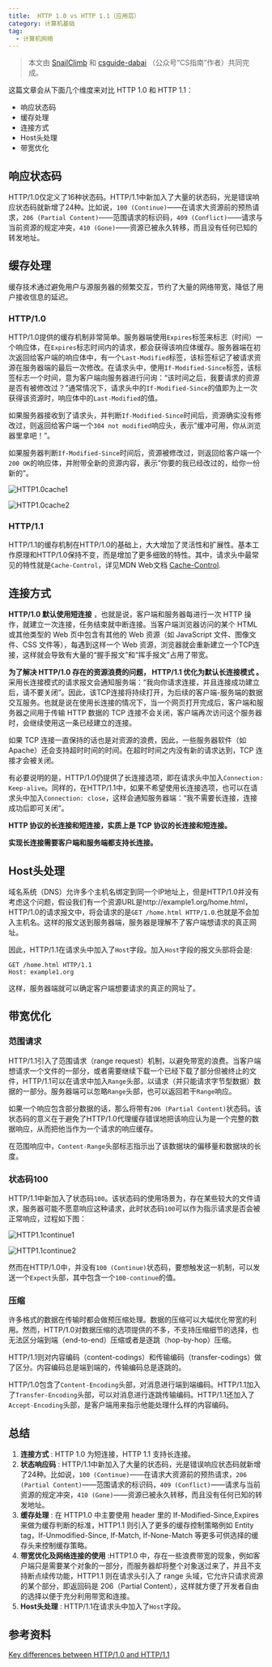 ```yaml
---
title:  HTTP 1.0 vs HTTP 1.1（应用层）
category: 计算机基础
tag:
  - 计算机网络
---
```


> 本文由  [SnailClimb](https://github.com/Snailclimb) 和 [csguide-dabai](https://github.com/csguide-dabai) （公众号“CS指南”作者）共同完成。

这篇文章会从下面几个维度来对比 HTTP 1.0 和 HTTP 1.1：

- 响应状态码
- 缓存处理
- 连接方式
- Host头处理
- 带宽优化

## 响应状态码

HTTP/1.0仅定义了16种状态码。HTTP/1.1中新加入了大量的状态码，光是错误响应状态码就新增了24种。比如说，`100 (Continue)`——在请求大资源前的预热请求，`206 (Partial Content)`——范围请求的标识码，`409 (Conflict)`——请求与当前资源的规定冲突，`410 (Gone)`——资源已被永久转移，而且没有任何已知的转发地址。

## 缓存处理

缓存技术通过避免用户与源服务器的频繁交互，节约了大量的网络带宽，降低了用户接收信息的延迟。

### HTTP/1.0

HTTP/1.0提供的缓存机制非常简单。服务器端使用`Expires`标签来标志（时间）一个响应体，在`Expires`标志时间内的请求，都会获得该响应体缓存。服务器端在初次返回给客户端的响应体中，有一个`Last-Modified`标签，该标签标记了被请求资源在服务器端的最后一次修改。在请求头中，使用`If-Modified-Since`标签，该标签标志一个时间，意为客户端向服务器进行问询：“该时间之后，我要请求的资源是否有被修改过？”通常情况下，请求头中的`If-Modified-Since`的值即为上一次获得该资源时，响应体中的`Last-Modified`的值。

如果服务器接收到了请求头，并判断`If-Modified-Since`时间后，资源确实没有修改过，则返回给客户端一个`304 not modified`响应头，表示”缓冲可用，你从浏览器里拿吧！”。

如果服务器判断`If-Modified-Since`时间后，资源被修改过，则返回给客户端一个`200 OK`的响应体，并附带全新的资源内容，表示”你要的我已经改过的，给你一份新的”。

![HTTP1.0cache1](./images/http&https/HTTP1.0cache1.png)

![HTTP1.0cache2](./images/http&https/HTTP1.0cache2.png)

### HTTP/1.1

HTTP/1.1的缓存机制在HTTP/1.0的基础上，大大增加了灵活性和扩展性。基本工作原理和HTTP/1.0保持不变，而是增加了更多细致的特性。其中，请求头中最常见的特性就是`Cache-Control`，详见MDN Web文档 [Cache-Control](https://developer.mozilla.org/zh-CN/docs/Web/HTTP/Headers/Cache-Control).

## 连接方式

**HTTP/1.0 默认使用短连接** ，也就是说，客户端和服务器每进行一次 HTTP 操作，就建立一次连接，任务结束就中断连接。当客户端浏览器访问的某个 HTML 或其他类型的 Web 页中包含有其他的 Web 资源（如 JavaScript 文件、图像文件、CSS 文件等），每遇到这样一个 Web 资源，浏览器就会重新建立一个TCP连接，这样就会导致有大量的“握手报文”和“挥手报文”占用了带宽。

**为了解决 HTTP/1.0 存在的资源浪费的问题， HTTP/1.1 优化为默认长连接模式 。** 采用长连接模式的请求报文会通知服务端：“我向你请求连接，并且连接成功建立后，请不要关闭”。因此，该TCP连接将持续打开，为后续的客户端-服务端的数据交互服务。也就是说在使用长连接的情况下，当一个网页打开完成后，客户端和服务器之间用于传输 HTTP 数据的 TCP 连接不会关闭，客户端再次访问这个服务器时，会继续使用这一条已经建立的连接。

如果 TCP 连接一直保持的话也是对资源的浪费，因此，一些服务器软件（如 Apache）还会支持超时时间的时间。在超时时间之内没有新的请求达到，TCP 连接才会被关闭。

有必要说明的是，HTTP/1.0仍提供了长连接选项，即在请求头中加入`Connection: Keep-alive`。同样的，在HTTP/1.1中，如果不希望使用长连接选项，也可以在请求头中加入`Connection: close`，这样会通知服务器端：“我不需要长连接，连接成功后即可关闭”。

**HTTP 协议的长连接和短连接，实质上是 TCP 协议的长连接和短连接。**

**实现长连接需要客户端和服务端都支持长连接。**

## Host头处理

域名系统（DNS）允许多个主机名绑定到同一个IP地址上，但是HTTP/1.0并没有考虑这个问题，假设我们有一个资源URL是http://example1.org/home.html，HTTP/1.0的请求报文中，将会请求的是`GET /home.html HTTP/1.0`.也就是不会加入主机名。这样的报文送到服务器端，服务器是理解不了客户端想请求的真正网址。

因此，HTTP/1.1在请求头中加入了`Host`字段。加入`Host`字段的报文头部将会是:

```
GET /home.html HTTP/1.1
Host: example1.org
```

这样，服务器端就可以确定客户端想要请求的真正的网址了。

## 带宽优化

### 范围请求

HTTP/1.1引入了范围请求（range request）机制，以避免带宽的浪费。当客户端想请求一个文件的一部分，或者需要继续下载一个已经下载了部分但被终止的文件，HTTP/1.1可以在请求中加入`Range`头部，以请求（并只能请求字节型数据）数据的一部分。服务器端可以忽略`Range`头部，也可以返回若干`Range`响应。

如果一个响应包含部分数据的话，那么将带有`206 (Partial Content)`状态码。该状态码的意义在于避免了HTTP/1.0代理缓存错误地把该响应认为是一个完整的数据响应，从而把他当作为一个请求的响应缓存。

在范围响应中，`Content-Range`头部标志指示出了该数据块的偏移量和数据块的长度。

### 状态码100

HTTP/1.1中新加入了状态码`100`。该状态码的使用场景为，存在某些较大的文件请求，服务器可能不愿意响应这种请求，此时状态码`100`可以作为指示请求是否会被正常响应，过程如下图：

![HTTP1.1continue1](./images/http&https/HTTP1.1continue1.png)

![HTTP1.1continue2](./images/http&https/HTTP1.1continue2.png)

然而在HTTP/1.0中，并没有`100 (Continue)`状态码，要想触发这一机制，可以发送一个`Expect`头部，其中包含一个`100-continue`的值。

### 压缩

许多格式的数据在传输时都会做预压缩处理。数据的压缩可以大幅优化带宽的利用。然而，HTTP/1.0对数据压缩的选项提供的不多，不支持压缩细节的选择，也无法区分端到端（end-to-end）压缩或者是逐跳（hop-by-hop）压缩。

HTTP/1.1则对内容编码（content-codings）和传输编码（transfer-codings）做了区分。内容编码总是端到端的，传输编码总是逐跳的。

HTTP/1.0包含了`Content-Encoding`头部，对消息进行端到端编码。HTTP/1.1加入了`Transfer-Encoding`头部，可以对消息进行逐跳传输编码。HTTP/1.1还加入了`Accept-Encoding`头部，是客户端用来指示他能处理什么样的内容编码。

## 总结

1. **连接方式** : HTTP 1.0 为短连接，HTTP 1.1 支持长连接。
1. **状态响应码** : HTTP/1.1中新加入了大量的状态码，光是错误响应状态码就新增了24种。比如说，`100 (Continue)`——在请求大资源前的预热请求，`206 (Partial Content)`——范围请求的标识码，`409 (Conflict)`——请求与当前资源的规定冲突，`410 (Gone)`——资源已被永久转移，而且没有任何已知的转发地址。
1. **缓存处理** : 在 HTTP1.0 中主要使用 header 里的 If-Modified-Since,Expires 来做为缓存判断的标准，HTTP1.1 则引入了更多的缓存控制策略例如 Entity tag，If-Unmodified-Since, If-Match, If-None-Match 等更多可供选择的缓存头来控制缓存策略。
1. **带宽优化及网络连接的使用** :HTTP1.0 中，存在一些浪费带宽的现象，例如客户端只是需要某个对象的一部分，而服务器却将整个对象送过来了，并且不支持断点续传功能，HTTP1.1 则在请求头引入了 range 头域，它允许只请求资源的某个部分，即返回码是 206（Partial Content），这样就方便了开发者自由的选择以便于充分利用带宽和连接。
1. **Host头处理** : HTTP/1.1在请求头中加入了`Host`字段。

## 参考资料

[Key differences between HTTP/1.0 and HTTP/1.1](http://www.ra.ethz.ch/cdstore/www8/data/2136/pdf/pd1.pdf)

